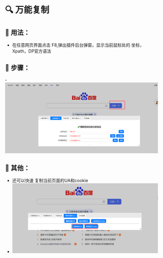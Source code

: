 # 🔍 万能复制

## 🦆 用法：
- 在任意网页界面点击 F8,弹出插件后台弹窗，显示当前鼠标处的 坐标，Xpath，DP官方语法

## 🦆 步骤：
-![alt text](image.png)

## 🦆 其他：
- 还可以快速 复制当前页面的UA和cookie
- ![alt text](image-1.png)
